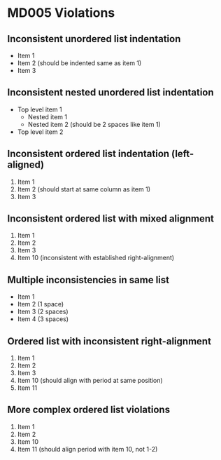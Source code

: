# MD005 Violations

## Inconsistent unordered list indentation

* Item 1
 * Item 2 (should be indented same as item 1)
* Item 3

## Inconsistent nested unordered list indentation

* Top level item 1
  * Nested item 1
   * Nested item 2 (should be 2 spaces like item 1)
* Top level item 2

## Inconsistent ordered list indentation (left-aligned)

1. Item 1
 2. Item 2 (should start at same column as item 1)
3. Item 3

## Inconsistent ordered list with mixed alignment

1. Item 1
 2. Item 2
 3. Item 3
10. Item 10 (inconsistent with established right-alignment)

## Multiple inconsistencies in same list

* Item 1
 * Item 2 (1 space)
  * Item 3 (2 spaces)
   * Item 4 (3 spaces)

## Ordered list with inconsistent right-alignment

  1. Item 1
  2. Item 2
  3. Item 3
 10. Item 10 (should align with period at same position)
 11. Item 11

## More complex ordered list violations

 1. Item 1
 2. Item 2
10. Item 10
 11. Item 11 (should align period with item 10, not 1-2)